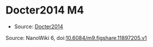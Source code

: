 <a name="material" />

# Docter2014 M4
<script type="application/ld+json">
  {
    "@context": "https://schema.org/",
    "@type": "ChemicalSubstance",
    "@id": "https://egonw.github.io/nanowiki/nanowiki337.html#material",
    "http://purl.org/dc/terms/conformsTo":
      {
        "@type": "CreativeWork",
        "@id": "https://bioschemas.org/profiles/ChemicalSubstance/0.4-RELEASE/"
      },
    "identfier": "337",
    "name": "Docter2014 M4",
    "url": "https://egonw.github.io/nanowiki/nanowiki337.html#material",
    "sameAs": "http://127.0.0.1/mediawiki/index.php/Special:URIResolver/Docter2014_M4"
  }
</script>


* Source: [Docter2014](Docter2014.md)


Source: NanoWiki 6, doi:[10.6084/m9.figshare.11897205.v1](https://doi.org/10.6084/m9.figshare.11897205.v1)
